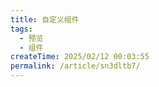 ```yaml
---
title: 自定义组件
tags:
  - 预览
  - 组件
createTime: 2025/02/12 00:03:55
permalink: /article/sn3dltb7/
---
```


<CustomComponent />
